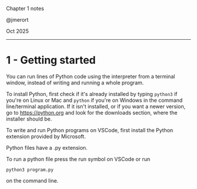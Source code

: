 Chapter 1 notes

@jmerort

Oct 2025
___


# 1 - Getting started
You can run lines of Python code using the interpreter from a terminal window, instead of writing and running a whole program.

To install Python, first check if it's already installed by typing `python3` if you're on Linux or Mac and `python` if you're on Windows in the command line/terminal application. If it isn't installed, or if you want a newer version, go to https://python.org and look for the downloads section, where the installer should be.

To write and run Python programs on VSCode, first install the Python extension provided by Microsoft. 

Python files have a .py extension.

To run a python file press the run symbol on VSCode or run 
```
python3 program.py
```
on the command line.
